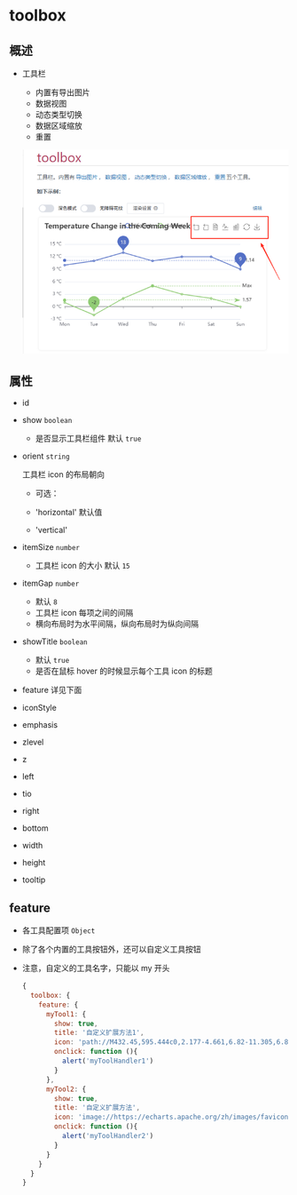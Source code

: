 # toolbox

## 概述

+ 工具栏

  + 内置有导出图片
  + 数据视图
  + 动态类型切换
  + 数据区域缩放
  + 重置

  ![alt text](images/toolbox.png)

## 属性

+ id
+ show `boolean`

  + 是否显示工具栏组件 默认 `true`

+ orient `string`

  工具栏 icon 的布局朝向

  + 可选：

  + 'horizontal' 默认值
  + 'vertical'

+ itemSize `number`

  + 工具栏 icon 的大小 默认 `15`

+ itemGap `number`

  + 默认 `8`
  + 工具栏 icon 每项之间的间隔
  + 横向布局时为水平间隔，纵向布局时为纵向间隔

+ showTitle `boolean`

  + 默认 `true`
  + 是否在鼠标 hover 的时候显示每个工具 icon 的标题

+ feature 详见下面
+ iconStyle
+ emphasis
+ zlevel
+ z
+ left
+ tio
+ right
+ bottom
+ width
+ height
+ tooltip

## feature

+ 各工具配置项 `Object`

+ 除了各个内置的工具按钮外，还可以自定义工具按钮

+ 注意，自定义的工具名字，只能以 my 开头

  ```js
  {
    toolbox: {
      feature: {
        myTool1: {
          show: true,
          title: '自定义扩展方法1',
          icon: 'path://M432.45,595.444c0,2.177-4.661,6.82-11.305,6.82c-6.475,0-11.306-4.567-11.306-6.82s4.852-6.812,11.306-6.812C427.841,588.632,432.452,593.191,432.45,595.444L432.45,595.444z M421.155,589.876c-3.009,0-5.448,2.495-5.448,5.572s2.439,5.572,5.448,5.572c3.01,0,5.449-2.495,5.449-5.572C426.604,592.371,424.165,589.876,421.155,589.876L421.155,589.876z M421.146,591.891c-1.916,0-3.47,1.589-3.47,3.549c0,1.959,1.554,3.548,3.47,3.548s3.469-1.589,3.469-3.548C424.614,593.479,423.062,591.891,421.146,591.891L421.146,591.891zM421.146,591.891',
          onclick: function (){
            alert('myToolHandler1')
          }
        },
        myTool2: {
          show: true,
          title: '自定义扩展方法',
          icon: 'image://https://echarts.apache.org/zh/images/favicon.png',
          onclick: function (){
            alert('myToolHandler2')
          }
        }
      }
    }
  }
  ```
